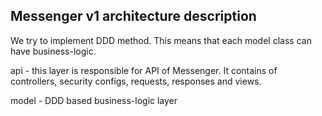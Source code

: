 ## Messenger v1 architecture description

We try to implement DDD method. This means that each model class can have business-logic.

api - this layer is responsible for API of Messenger. It contains of controllers, security configs, requests, responses 
and views.

model - DDD based business-logic layer